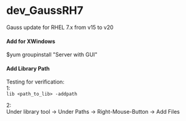 # dev_GaussRH7
Gauss update for RHEL 7.x from v15 to v20

#### Add for XWindows 
$yum groupinstall "Server with GUI"<br/>

#### Add Library Path
Testing for verification:<br/>
1:<br/>
`lib <path_to_lib> -addpath`<br/>

2:<br/>
Under library tool -> Under Paths -> Right-Mouse-Button -> Add Files <br/>


